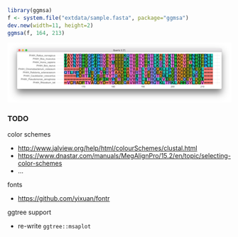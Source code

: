 ```r
library(ggmsa)
f <- system.file("extdata/sample.fasta", package="ggmsa")
dev.new(width=11, height=2)
ggmsa(f, 164, 213)
```

![](inst/extdata/ggmsa.png)


### TODO

color schemes

+ <http://www.jalview.org/help/html/colourSchemes/clustal.html>
+ <https://www.dnastar.com/manuals/MegAlignPro/15.2/en/topic/selecting-color-schemes>
+ ...

fonts

+ <https://github.com/yixuan/fontr>

ggtree support

+ re-write `ggtree::msaplot`